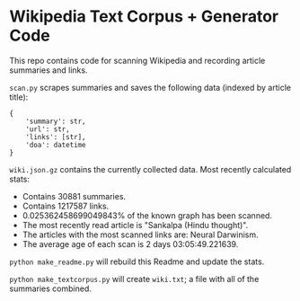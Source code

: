 

# Wikipedia Text Corpus + Generator Code

This repo contains code for scanning Wikipedia and recording article summaries and links.

`scan.py` scrapes summaries and saves the following data (indexed by article title):

```
{
    'summary': str,
    'url': str,
    'links': [str],
    'doa': datetime
}
```

`wiki.json.gz` contains the currently collected data.
Most recently calculated stats:
- Contains 30881 summaries.
- Contains 1217587 links.
- 0.025362458699049843% of the known graph has been scanned.
- The most recently read article is "Sankalpa (Hindu thought)".
- The articles with the most scanned links are: Neural Darwinism.
- The average age of each scan is 2 days 03:05:49.221639.

`python make_readme.py` will rebuild this Readme and update the stats.

`python make_textcorpus.py` will create `wiki.txt`; a file with all of the summaries combined.

    
